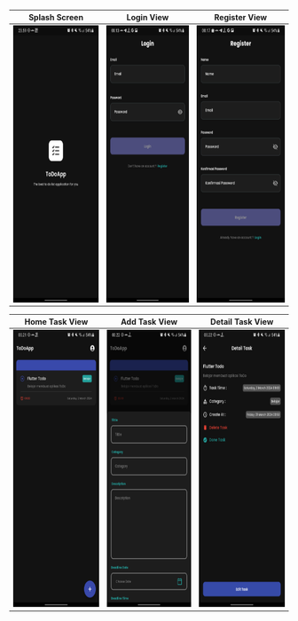 
|Splash Screen|Login View|Register View|
|------------|-------------|-------------|
|<img src="assets/images/splashscreen.png" width="300" height="500">|<img src="assets/images/login.png" width="300" height="500">|<img src="assets/images/register.png" width="300" height="500">|

|Home Task View|Add Task View|Detail Task View|
|------------|-------------|-------------|
|<img src="assets/images/home.png" width="300" height="500">|<img src="assets/images/add-task.png" width="300" height="500">|<img src="assets/images/detail-task.png" width="300" height="500">|